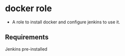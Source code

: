 docker role
===========

- A role to install docker and configure jenkins to use it.

Requirements
------------
Jenkins pre-installed

